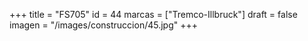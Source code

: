 +++
title = "FS705"
id = 44
marcas = ["Tremco-Illbruck"]
draft = false
imagen = "/images/construccion/45.jpg"
+++

<!--more-->
